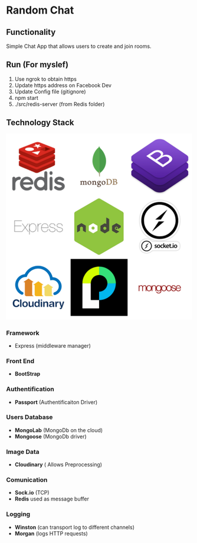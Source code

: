 # Random Chat

## Functionality
Simple Chat App that allows users to create and join rooms. 

## Run (For myslef)
 1. Use ngrok to obtain https
 2. Update https address on Facebook Dev
 3. Update Config file (gitignore) 
 2. npm start
 3. ./src/redis-server (from Redis folder)

## Technology Stack

![](./tech-stack.jpg)

### Framework 
* Express (middleware manager)

### Front End
* **BootStrap**

### Authentification
* **Passport** (Authentificaiton Driver)

### Users Database 
* **MongoLab** (MongoDb on the cloud)
* **Mongoose** (MongoDb driver)

### Image Data 
* **Cloudinary** ( Allows Preprocessing)

### Comunication 
* **Sock.io** (TCP)
* **Redis** used as message buffer

### Logging
* **Winston** (can transport log to different channels) 
* **Morgan**   (logs HTTP requests)

